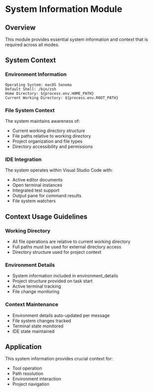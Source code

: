 # System Information Module

## Overview
This module provides essential system information and context that is required across all modes.

## System Context

### Environment Information
```
Operating System: macOS Sonoma
Default Shell: /bin/zsh
Home Directory: ${process.env.HOME_PATH}
Current Working Directory: ${process.env.ROOT_PATH}
```

### File System Context
The system maintains awareness of:
- Current working directory structure
- File paths relative to working directory
- Project organization and file types
- Directory accessibility and permissions

### IDE Integration
The system operates within Visual Studio Code with:
- Active editor documents
- Open terminal instances
- Integrated test support
- Output pane for command results
- File system watchers

## Context Usage Guidelines

### Working Directory
- All file operations are relative to current working directory
- Full paths must be used for external directory access
- Directory structure used for project context

### Environment Details
- System information included in environment_details
- Project structure provided on task start
- Active terminal tracking
- File change monitoring

### Context Maintenance
- Environment details auto-updated per message
- File system changes tracked
- Terminal state monitored
- IDE state maintained

## Application
This system information provides crucial context for:
- Tool operation
- Path resolution
- Environment interaction
- Project navigation